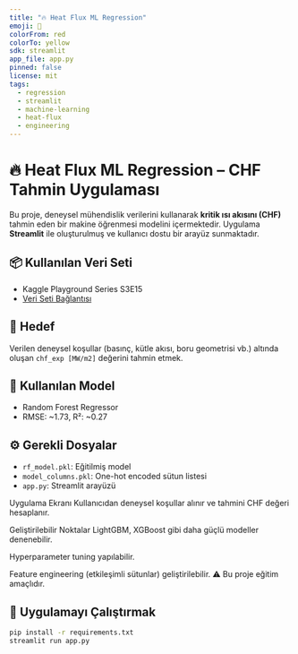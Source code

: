 ```yaml
---
title: "🔥 Heat Flux ML Regression"
emoji: 🔬
colorFrom: red
colorTo: yellow
sdk: streamlit
app_file: app.py
pinned: false
license: mit
tags:
  - regression
  - streamlit
  - machine-learning
  - heat-flux
  - engineering
---
```



# 🔥 Heat Flux ML Regression – CHF Tahmin Uygulaması

Bu proje, deneysel mühendislik verilerini kullanarak **kritik ısı akısını (CHF)** tahmin eden bir makine öğrenmesi modelini içermektedir. Uygulama **Streamlit** ile oluşturulmuş ve kullanıcı dostu bir arayüz sunmaktadır.

## 📦 Kullanılan Veri Seti
- Kaggle Playground Series S3E15  
- [Veri Seti Bağlantısı](https://www.kaggle.com/competitions/playground-series-s3e15/data)

## 🎯 Hedef
Verilen deneysel koşullar (basınç, kütle akısı, boru geometrisi vb.) altında oluşan `chf_exp [MW/m2]` değerini tahmin etmek.

## 🧠 Kullanılan Model
- Random Forest Regressor
- RMSE: ~1.73, R²: ~0.27

## ⚙️ Gerekli Dosyalar
- `rf_model.pkl`: Eğitilmiş model
- `model_columns.pkl`: One-hot encoded sütun listesi
- `app.py`: Streamlit arayüzü

Uygulama Ekranı
Kullanıcıdan deneysel koşullar alınır ve tahmini CHF değeri hesaplanır.

Geliştirilebilir Noktalar
LightGBM, XGBoost gibi daha güçlü modeller denenebilir.

Hyperparameter tuning yapılabilir.

Feature engineering (etkileşimli sütunlar) geliştirilebilir.
⚠️ Bu proje eğitim amaçlıdır.

## 🚀 Uygulamayı Çalıştırmak
```bash
pip install -r requirements.txt
streamlit run app.py

